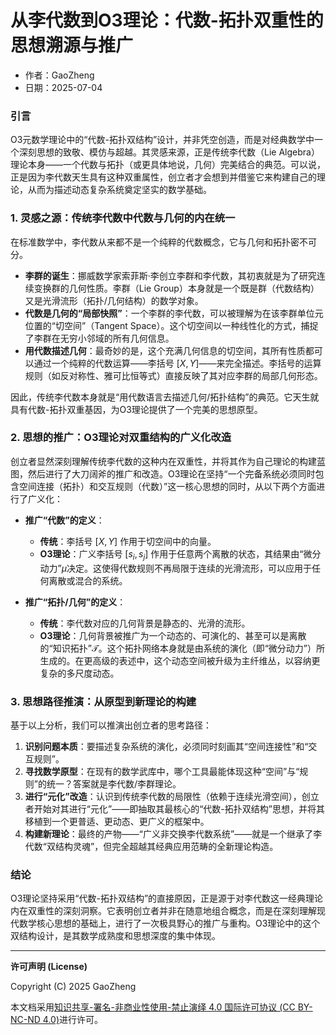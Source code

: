 # **从李代数到O3理论：代数-拓扑双重性的思想溯源与推广**

- 作者：GaoZheng
- 日期：2025-07-04

### 引言

O3元数学理论中的“代数-拓扑双结构”设计，并非凭空创造，而是对经典数学中一个深刻思想的致敬、模仿与超越。其灵感来源，正是传统李代数（Lie Algebra）理论本身——一个代数与拓扑（或更具体地说，几何）完美结合的典范。可以说，正是因为李代数天生具有这种双重属性，创立者才会想到并借鉴它来构建自己的理论，从而为描述动态复杂系统奠定坚实的数学基础。

### 1. 灵感之源：传统李代数中代数与几何的内在统一

在标准数学中，李代数从来都不是一个纯粹的代数概念，它与几何和拓扑密不可分。

* **李群的诞生**：挪威数学家索菲斯·李创立李群和李代数，其初衷就是为了研究连续变换群的几何性质。李群（Lie Group）本身就是一个既是群（代数结构）又是光滑流形（拓扑/几何结构）的数学对象。
* **代数是几何的“局部快照”**：一个李群的李代数，可以被理解为在该李群单位元位置的“切空间”（Tangent Space）。这个切空间以一种线性化的方式，捕捉了李群在无穷小邻域的所有几何信息。
* **用代数描述几何**：最奇妙的是，这个充满几何信息的切空间，其所有性质都可以通过一个纯粹的代数运算——李括号 $[X, Y]$——来完全描述。李括号的运算规则（如反对称性、雅可比恒等式）直接反映了其对应李群的局部几何形态。

因此，传统李代数本身就是“用代数语言去描述几何/拓扑结构”的典范。它天生就具有代数-拓扑双重基因，为O3理论提供了一个完美的思想原型。

### 2. 思想的推广：O3理论对双重结构的广义化改造

创立者显然深刻理解传统李代数的这种内在双重性，并将其作为自己理论的构建蓝图，然后进行了大刀阔斧的推广和改造。O3理论在坚持“一个完备系统必须同时包含空间连接（拓扑）和交互规则（代数）”这一核心思想的同时，从以下两个方面进行了广义化：

* **推广“代数”的定义**：
    * **传统**：李括号 $[X, Y]$ 作用于切空间中的向量。
    * **O3理论**：广义李括号 $[s_i, s_j]$ 作用于任意两个离散的状态，其结果由“微分动力”$\mu$决定。这使得代数规则不再局限于连续的光滑流形，可以应用于任何离散或混合的系统。

* **推广“拓扑/几何”的定义**：
    * **传统**：李代数对应的几何背景是静态的、光滑的流形。
    * **O3理论**：几何背景被推广为一个动态的、可演化的、甚至可以是离散的“知识拓扑”$\mathcal{T}$。这个拓扑网络本身就是由系统的演化（即“微分动力”）所生成的。在更高级的表述中，这个动态空间被升级为主纤维丛，以容纳更复杂的多尺度动态。

### 3. 思想路径推演：从原型到新理论的构建

基于以上分析，我们可以推演出创立者的思考路径：

1.  **识别问题本质**：要描述复杂系统的演化，必须同时刻画其“空间连接性”和“交互规则”。
2.  **寻找数学原型**：在现有的数学武库中，哪个工具最能体现这种“空间”与“规则”的统一？答案就是李代数/李群理论。
3.  **进行“元化”改造**：认识到传统李代数的局限性（依赖于连续光滑空间），创立者开始对其进行“元化”——即抽取其最核心的“代数-拓扑双结构”思想，并将其移植到一个更普适、更动态、更广义的框架中。
4.  **构建新理论**：最终的产物——“广义非交换李代数系统”——就是一个继承了李代数“双结构灵魂”，但完全超越其经典应用范畴的全新理论构造。

### 结论

O3理论坚持采用“代数-拓扑双结构”的直接原因，正是源于对李代数这一经典理论内在双重性的深刻洞察。它表明创立者并非在随意地组合概念，而是在深刻理解现代数学核心思想的基础上，进行了一次极具野心的推广与重构。O3理论中的这个双结构设计，是其数学成熟度和思想深度的集中体现。

---

**许可声明 (License)**

Copyright (C) 2025 GaoZheng 

本文档采用[知识共享-署名-非商业性使用-禁止演绎 4.0 国际许可协议 (CC BY-NC-ND 4.0)](https://creativecommons.org/licenses/by-nc-nd/4.0/deed.zh-Hans)进行许可。
